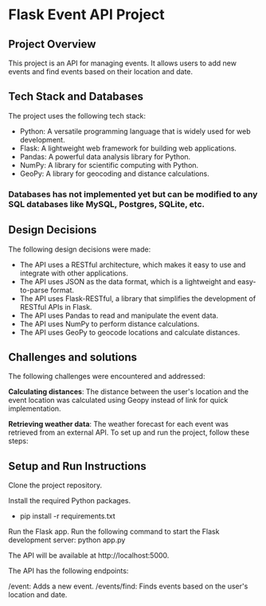 # Flask Event API Project


## Project Overview
This project is an API for managing events. It allows users to add new events and find events based on their location and date.


## Tech Stack and Databases

The project uses the following tech stack:

* Python: A versatile programming language that is widely used for web development.
* Flask: A lightweight web framework for building web applications.
* Pandas: A powerful data analysis library for Python.
* NumPy: A library for scientific computing with Python.
* GeoPy: A library for geocoding and distance calculations.

### Databases has not implemented yet but can be modified to any SQL databases like MySQL, Postgres, SQLite, etc.


## Design Decisions
The following design decisions were made:

* The API uses a RESTful architecture, which makes it easy to use and integrate with other applications.
* The API uses JSON as the data format, which is a lightweight and easy-to-parse format.
* The API uses Flask-RESTful, a library that simplifies the development of RESTful APIs in Flask.
* The API uses Pandas to read and manipulate the event data.
* The API uses NumPy to perform distance calculations.
* The API uses GeoPy to geocode locations and calculate distances.

## Challenges and solutions
The following challenges were encountered and addressed:


**Calculating distances**: The distance between the user's location and the event location was calculated using Geopy instead of link for quick implementation.

**Retrieving weather data**: The weather forecast for each event was retrieved from an external API.
To set up and run the project, follow these steps:

## Setup and Run Instructions

Clone the project repository.

Install the required Python packages.

* pip install -r requirements.txt

Run the Flask app.
Run the following command to start the Flask development server:
python app.py


The API will be available at http://localhost:5000.

The API has the following endpoints:

/event: Adds a new event.
/events/find: Finds events based on the user's location and date.